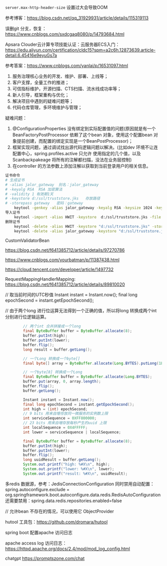 `server.max-http-header-size` 设置过大会导致OOM

参考博客：https://blog.csdn.net/qq_31929931/article/details/115319113

误删git 分支，恢复：https://www.cnblogs.com/sxdcgaq8080/p/14793684.html


Apsara Clouder云计算专项技能认证：云服务器ECS入门：https://edu.aliyun.com/certification/cldc15?spm=a2c6h.12873639.article-detail.6.45416e9eyuGs7a

参考答案：https://www.cnblogs.com/yanlai/p/16531097.html



1. 服务治理核心业务的开发、维护、部署、上线等；
2. 客户支撑，全量工作的推进；
3. 可信指标维护，开源扫描、CTS扫描、流水线成功率等；
4. 新人引导，框架重构与优化；
5. 解决项目中遇到的疑难问题等；
6. 代码仓库管理，多环境维护与管理；


疑难问题：
1. @ConfigurationProperties 没有绑定到实际配置值的问题(原因就是有一个BeanFactoryPostProcessor 依赖了这个bean 对象，使用这个配置bean 对象提前创建，而配置的绑定实现是一个BeanPostProcessor)；
2. 框架实现问题，通过调试找出源代码逻辑问题以解决。(比如dev 环境不让连配置中心，spring.profiles.active 只允许 使用指定的几个值，以及Scanbackpakeage 将所有的注解都扫描，没法在业务层控制)
3. 在controller 的方法参数上添加注解以获取到当前登录用户的相关信息。

```bash
证书命令
# 生成证书
# -alias jalor_gateway  别名：jalor_gateway
# -keyalg RSA  RSA 加密算法
# -validity 1 有效期1天
# -keystore d:/ssl/truststore.jks   存放路径
# -storepass gateway   密码：gateway
    keytool -genkey -alias jalor_gateway -keyalg RSA -keysize 1024 -keypass gateway -validity 1 -keystore d:/ssl/truststore.jks -deststoretype pkcs12 -storepass gateway 
导入证书
    keytool -import -alias HWIT -keystore  d:/ssl/truststore.jks -file  d:/ssl/HWIT.crt   -storepass gateway
删除证书
    keytool -delete -alias HWIT -keystore "d:/ssl/truststore.jks" -storepass gateway
    keytool -delete -alias jalor_gateway -keystore "d:/ssl/truststore.jks" -storepass gateway
```


CustomValidatorBean   

https://blog.csdn.net/f641385712/article/details/97270786

https://www.cnblogs.com/yourbatman/p/11387438.html

https://cloud.tencent.com/developer/article/1497732

RequestMappingHandlerMapping:  https://blog.csdn.net/f641385712/article/details/89810020


// 取当前时间的UTC秒值
        Instant instant = Instant.now();
        final long epochSecond = instant.getEpochSecond();

// 由于两个long 进行位运算无法得到一个正确的值，所以将long 转换成两个int 分别进行位逻辑运算。
```java
        // 两个int 合并拼接成一个long
        final ByteBuffer buffer = ByteBuffer.allocate(8);
        buffer.putInt(high);
        buffer.putInt(lower);
        buffer.flip();
        long result = buffer.getLong();
```
```java
        // 一个Long 转换成一个byte[]
        final byte[] array = ByteBuffer.allocate(Long.BYTES).putLong(1L).array();

        // 一个byte[8] 转换成一个Long
        final ByteBuffer buffer = ByteBuffer.allocate(Long.BYTES);
        buffer.put(array, 0, array.length);
        buffer.flip();
        buffer.getLong();
```

```java
        Instant instant = Instant.now();
        final long epochSecond = instant.getEpochSecond();
        int high = (int) epochSecond;
        // 9 bits 用来自增存放同一微服务的实例数上限
        int serviceSequence = 0XFF800000;
        // 23 bits 用来自增存放每秒产生的uuid 上限
        int localSequence = 0X4FFFFF;
        int lower = serviceSequence | localSequence;

        final ByteBuffer buffer = ByteBuffer.allocate(8);
        buffer.putInt(high);
        buffer.putInt(lower);
        buffer.flip();
        long uuidResult = buffer.getLong();
        System.out.printf("high: %#X\n", high);
        System.out.printf("lower: %#X\n", lower);
        System.out.printf("result: %#X\n", uuidResult);
```

多redis 数据源，参考：JedisConnectionConfiguration
同时禁用自动配置：spring.autoconfigure.exclude = org.springframework.boot.autoconfigure.data.redis.RedisAutoConfiguration
还需要禁用：spring.data.redis.repositories.enabled=false

// 允许bean 不存在的情况，可以使用它
ObjectProvider<RedisStandaloneConfiguration>

hutool 工具包：https://github.com/dromara/hutool    
   
spring boot 配置apache 访问日志
    
apache access log 访问日志：https://httpd.apache.org/docs/2.4/mod/mod_log_config.html
    
    
 chatgpt   https://promptszone.com/chat

